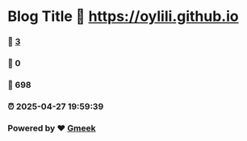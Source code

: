 # Blog Title :link: https://oylili.github.io 
### :page_facing_up: [3](https://oylili.github.io/tag.html) 
### :speech_balloon: 0 
### :hibiscus: 698 
### :alarm_clock: 2025-04-27 19:59:39 
### Powered by :heart: [Gmeek](https://github.com/Meekdai/Gmeek)
